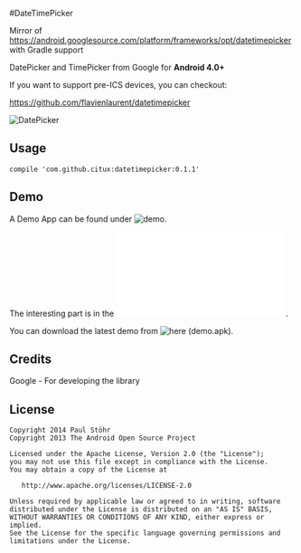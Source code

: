 #DateTimePicker

Mirror of https://android.googlesource.com/platform/frameworks/opt/datetimepicker with Gradle support

DatePicker and TimePicker from Google for **Android 4.0+**

If you want to support pre-ICS devices, you can checkout:

https://github.com/flavienlaurent/datetimepicker

![DatePicker](https://raw.githubusercontent.com/CiTuX/datetimepicker/master/demo/screens/dateTimePicker.png)

## Usage

    compile 'com.github.citux:datetimepicker:0.1.1'

## Demo

A Demo App can be found under ![demo](demo).

The interesting part is in the ![Activity](demo/src/main/java/ch/citux/datetimepicker/MainActivity.java).

You can download the latest demo from ![here](https://github.com/CiTuX/datetimepicker/releases/latest) (demo.apk).

## Credits

Google - For developing the library

## License

    Copyright 2014 Paul Stöhr
    Copyright 2013 The Android Open Source Project

    Licensed under the Apache License, Version 2.0 (the "License");
    you may not use this file except in compliance with the License.
    You may obtain a copy of the License at

       http://www.apache.org/licenses/LICENSE-2.0

    Unless required by applicable law or agreed to in writing, software
    distributed under the License is distributed on an "AS IS" BASIS,
    WITHOUT WARRANTIES OR CONDITIONS OF ANY KIND, either express or implied.
    See the License for the specific language governing permissions and
    limitations under the License.
